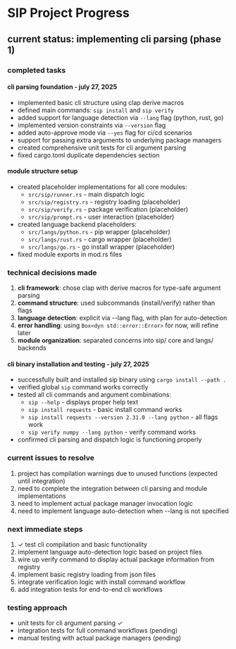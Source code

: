 # SIP Project Progress

## current status: implementing cli parsing (phase 1)

### completed tasks

#### cli parsing foundation - july 27, 2025
- implemented basic cli structure using clap derive macros
- defined main commands: `sip install` and `sip verify`
- added support for language detection via `--lang` flag (python, rust, go)
- implemented version constraints via `--version` flag
- added auto-approve mode via `--yes` flag for ci/cd scenarios
- support for passing extra arguments to underlying package managers
- created comprehensive unit tests for cli argument parsing
- fixed cargo.toml duplicate dependencies section

#### module structure setup
- created placeholder implementations for all core modules:
  - `src/sip/runner.rs` - main dispatch logic
  - `src/sip/registry.rs` - registry loading (placeholder)
  - `src/sip/verify.rs` - package verification (placeholder)
  - `src/sip/prompt.rs` - user interaction (placeholder)
- created language backend placeholders:
  - `src/langs/python.rs` - pip wrapper (placeholder)
  - `src/langs/rust.rs` - cargo wrapper (placeholder)
  - `src/langs/go.rs` - go install wrapper (placeholder)
- fixed module exports in mod.rs files

### technical decisions made

1. **cli framework**: chose clap with derive macros for type-safe argument parsing
2. **command structure**: used subcommands (install/verify) rather than flags
3. **language detection**: explicit via --lang flag, with plan for auto-detection
4. **error handling**: using `Box<dyn std::error::Error>` for now, will refine later
5. **module organization**: separated concerns into sip/ core and langs/ backends

#### cli binary installation and testing - july 27, 2025
- successfully built and installed sip binary using `cargo install --path .`
- verified global `sip` command works correctly
- tested all cli commands and argument combinations:
  - `sip --help` - displays proper help text
  - `sip install requests` - basic install command works
  - `sip install requests --version 2.31.0 --lang python` - all flags work
  - `sip verify numpy --lang python` - verify command works
- confirmed cli parsing and dispatch logic is functioning properly

### current issues to resolve

1. project has compilation warnings due to unused functions (expected until integration)
2. need to complete the integration between cli parsing and module implementations
3. need to implement actual package manager invocation logic
4. need to implement language auto-detection when --lang is not specified

### next immediate steps

1. ✓ test cli compilation and basic functionality
2. implement language auto-detection logic based on project files
3. wire up verify command to display actual package information from registry
4. implement basic registry loading from json files
5. integrate verification logic with install command workflow
6. add integration tests for end-to-end cli workflows

### testing approach

- unit tests for cli argument parsing ✓
- integration tests for full command workflows (pending)
- manual testing with actual package managers (pending)

